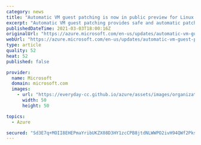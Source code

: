 ```yaml
---
category: news
title: "Automatic VM guest patching is now in public preview for Linux VMs"
excerpt: "Automatic VM guest patching provides safe and automatic patching for virtual machines to simplify update management and maintain security compliance. "
publishedDateTime: 2021-03-03T18:00:16Z
originalUrl: "https://azure.microsoft.com/en-us/updates/automatic-vm-guest-patching-now-in-preview-linux/"
webUrl: "https://azure.microsoft.com/en-us/updates/automatic-vm-guest-patching-now-in-preview-linux/"
type: article
quality: 52
heat: 52
published: false

provider:
  name: Microsoft
  domain: microsoft.com
  images:
    - url: "https://everyday-cc.github.io/azure/assets/images/organizations/microsoft.com-50x50.jpg"
      width: 50
      height: 50

topics:
  - Azure

secured: "Sd3E7q+MOII8EHEPmaYribUKZX08D3HY1zcCPB8jtdNLWWPO2ivH94QWf2PksP6LcdcOlbXzeF4eaDIGg/yanfRvqsTzoqM3aKsJz6a+ldoh1Sqcra3B9RPAzRdwqLFwYzhklMFMMZi/6Zue8xPvYNUsgvBKf7WTEBk3pe2247Dq1qm358hl74mS3jvjeMPW3t5AIU8vGhU7Qe8Kke1tfHjIbIGxvoVBXgRQMKg+v09zqFzDmGIu2T2EqtWLu6DJTTwH1ByuyNHpSUpb2JwhuHIJryDwZBGNw+2pbmYTx8PtdxKpp1jsNy5EwJw+uIPZCQrHQDQhPAUmqE1Emf8VC2dggD6BQx/vRvsOLc5NpyA=;gO5bGEdAg0n8xXI3OaJ9cg=="
---
```


